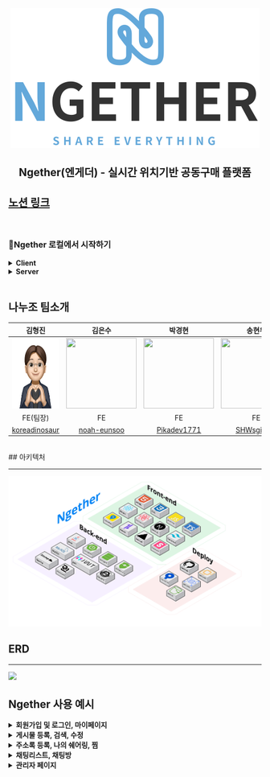 <div align="center">
 <img src="client/public/logos/logoBig.svg">
<h2>Ngether(엔게더) - 실시간 위치기반 공동구매 플랫폼</h2>
</div>
<h2>
<a href="https://www.notion.so/codestates/b6d94a84cd10493793b629eb74a3f35c?p=f90ea549c5754a8ebd1ca62ea3d3f7c1&pm=s">노션 링크</a>
</h2>
<br>

### 🚀Ngether 로컬에서 시작하기

<details markdown="1">
<summary><strong>Client</strong></summary>

<h4 style="color:#5ad7b7"><strong>yarn install</strong></h4>
<p>개발에 필요한 패키지들을 설치합니다.</p>

<h4 style="color:#5ad7b7"><strong>yarn dev</strong></h4>
<p>개발 모드로 앱을 실행합니다.
브라우저에서 https://localhost:3443으로 실행됩니다.</p>

<h4 style="color:#5ad7b7"><strong>yarn build</strong></h4>
<p>작업 완료 후 배포를 위한 build폴더가 생성됩니다.</p>
<h4 style="color:#5ad7b7"><strong>https 서버 시작하기</strong></h4>
<p>http에서는 지도 서비스를 지원하지 않습니다. https 환경에서 앱을 시작해주시기 바랍니다</p>
<p>mac에서 설치하기</p>
<p>brew install mkcert</p>
<p>Linux에서 설치하기</p>
<p>sudo apt install libnss3-tools</p>
<p>공통</p>
<p>mkcert key.pem cert.pem 입력 후 파일명 key.pem과 cert.pem으로 변경</p>
</details>


<details markdown="1">
<summary><strong>Server</strong></summary>
<h4 style="color:#cc6cab"><strong>EC2 서버를 사용하여 서버 배포하기</strong></h4>
<ol>
    <li>레포지토리에 변화가 생기면 Github Actions 작동</li>
    <li>프로젝트 빌드 결과물(.jar)을 S3로 전송 및 저장 <주소></li>
    <li>Amazon CodeDeploy에 배포 명령 </li>
    <li>S3에서 Amazon CodeDeploy에 프로젝트 빌드 결과물(.jar) 전달</li>
    <li>EC2 배포 및 실행</li>
</ol>
</details>
<br>

## 나누조 팀소개


|김형진|김은수|박경현|송현우|김연주|박지윤|최지현|
|:--:|:--:|:--:|:--:|:--:|:--:|:--:|
|[<img width="140px" height="140px" src="readmeImage/김형진.png">](https://raw.githubusercontent.com/codestates-seb/seb41_main_024/readme/readmeImage/%EA%B9%80%ED%98%95%EC%A7%84.png)|[<img width="140px" height="140px" src="https://cdn.discordapp.com/attachments/1059639201731182705/1070205097600102470/c2aabf0408d26d274d05aef03f83a9d2-sticker.png">](https://raw.githubusercontent.com/codestates-seb/seb41_main_024/readme/readmeImage/%EA%B9%80%EC%9D%80%EC%88%98.png)|[<img width="140px" height="140px" src="https://cdn.discordapp.com/attachments/1059639201731182705/1070205298029101126/4b505b32b.PNG">](https://raw.githubusercontent.com/codestates-seb/seb41_main_024/readme/readmeImage/%EB%B0%95%EA%B2%BD%ED%98%84.png)|[<img width="140px" height="140px" src="https://cdn.discordapp.com/attachments/1059639201731182705/1070203560626769941/da4ef0c91fc0ee99c1609cfa58fc86d4-sticker.png">](https://raw.githubusercontent.com/codestates-seb/seb41_main_024/readme/readmeImage/%EC%86%A1%ED%98%84%EC%9A%B0.png)|[<img width="140px" height="140px" src="https://cdn.discordapp.com/attachments/1059639201731182705/1070203709843329034/ec9c5931875927fc181542a8cdb6a853-sticker.png">](https://raw.githubusercontent.com/codestates-seb/seb41_main_024/readme/readmeImage/%EA%B9%80%EC%97%B0%EC%A3%BC.png)|[<img width="140px" height="140px" src="https://cdn.discordapp.com/attachments/1059639201731182705/1070204891747844106/5392d2c8940c52f0ebe0f02e4edd2d20-sticker.png">](https://raw.githubusercontent.com/codestates-seb/seb41_main_024/readme/readmeImage/%EB%B0%95%EC%A7%80%EC%9C%A4.png)|[<img width="140px" height="140px" src="https://cdn.discordapp.com/attachments/1059639201731182705/1070203285740458015/ee5b2ccd5d8e0f65e76a42869822cfee-sticker.png">](https://raw.githubusercontent.com/codestates-seb/seb41_main_024/readme/readmeImage/%EC%B5%9C%EC%A7%80%ED%98%84.png)|
|FE(팀장)|FE|FE|FE|BE|BE|BE|
|[koreadinosaur](https://github.com/koreadinosaur)|[noah-eunsoo](https://github.com/noah-eunsoo)|[Pikadev1771](https://github.com/Pikadev1771)|[SHWsgithub](https://github.com/SHWsgithub)|[yeonzzoo](https://github.com/yeonzzoo)|[parkjiyun98](https://github.com/parkjiyun98)|[Aru-slave](https://github.com/Aru-slave)|

<br>
## 아키텍처

---
<img src="https://github.com/codestates-seb/seb41_main_024/blob/readme/readmeImage/Web_App_Reference_Architecture_3.png" />
<br>

## ERD
---
<img src="https://s3.us-west-2.amazonaws.com/secure.notion-static.com/8a217a16-9f28-4b67-bebc-330be74c4288/ERD_ScreenShot.png?X-Amz-Algorithm=AWS4-HMAC-SHA256&X-Amz-Content-Sha256=UNSIGNED-PAYLOAD&X-Amz-Credential=AKIAT73L2G45EIPT3X45%2F20230201%2Fus-west-2%2Fs3%2Faws4_request&X-Amz-Date=20230201T054605Z&X-Amz-Expires=86400&X-Amz-Signature=8b7f09fb32a834a3d8ffe5a968b0bbfc7c788488c14c3e6467ea5ac1c0375bd2&X-Amz-SignedHeaders=host&response-content-disposition=filename%3D%22ERD%2520ScreenShot.png%22&x-id=GetObject">

## Ngether 사용 예시

<details markdown="1">
<summary><strong>회원가입 및 로그인, 마이페이지</strong></summary>
메인페이지
<br>
<img width="100%" src="https://raw.githubusercontent.com/codestates-seb/seb41_main_024/readme/readmeImage/appUserFlow/ngether.xyz_main.png" />
회원가입
<br>
<img width="100%" src="https://github.com/codestates-seb/seb41_main_024/blob/readme/readmeImage/appUserFlow/%ED%9A%8C%EC%9B%90%EA%B0%80%EC%9E%85.gif" />
로그인
<br>
<img width="100%" src="https://raw.githubusercontent.com/codestates-seb/seb41_main_024/readme/readmeImage/appUserFlow/login.gif" />
마이페이지
<br>
<img width="100%" src="https://github.com/codestates-seb/seb41_main_024/blob/readme/readmeImage/appUserFlow/edit-profile.gif" />

</details>
<details markdown="1">
<summary><strong>게시물 등록, 검색, 수정</strong></summary>
게시물 등록
<br>
<img width="100%" src="https://raw.githubusercontent.com/codestates-seb/seb41_main_024/readme/readmeImage/appUserFlow/ngether.xyz_main.png" />

검색
<br>
<img width="100%" src="https://raw.githubusercontent.com/codestates-seb/seb41_main_024/readme/readmeImage/appUserFlow/search.gif" />


수정
<br>
<img width="100%" src="https://raw.githubusercontent.com/codestates-seb/seb41_main_024/readme/readmeImage/appUserFlow/edit.gif" />

삭제
<br>
<img width="100%" src="https://github.com/codestates-seb/seb41_main_024/blob/readme/readmeImage/appUserFlow/delete.gif" />
</details>

<details markdown="1">
<summary><strong>주소록 등록, 나의 쉐어링, 찜</strong></summary>
주소롱 등록
<br>
<img width="100%" src="https://github.com/codestates-seb/seb41_main_024/blob/readme/readmeImage/appUserFlow/location-save.gif" />

나의 쉐어링 
<br>
<img width="100%" src="https://github.com/codestates-seb/seb41_main_024/blob/readme/readmeImage/appUserFlow/my-sharing.gif" />

1:1 문의 등록
<br>
<img width="100%" src="https://github.com/codestates-seb/seb41_main_024/blob/readme/readmeImage/appUserFlow/question.gif" />
</details>

<details markdown="1">
<summary><strong>채팅리스트, 채팅방</strong></summary>

채팅리스트, 채팅방
<br>
<img width="100%" src="https://github.com/codestates-seb/seb41_main_024/blob/readme/readmeImage/appUserFlow/chatting.gif" />

</details>

<details markdown="1">
<summary><strong>관리자 페이지</strong></summary>
1:1 문의 답변
<br>
<img width="100%" src="https://github.com/codestates-seb/seb41_main_024/blob/readme/readmeImage/appUserFlow/Answer.gif" />

유저 정지
<br>
<img width="100%" src="https://github.com/codestates-seb/seb41_main_024/blob/readme/readmeImage/appUserFlow/blockuser.gif" />



</details>



